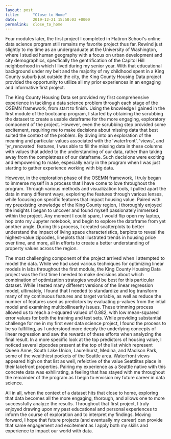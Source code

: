 ```yaml
---
layout: post
title:      "Close to Home"
date:       2019-12-21 15:50:03 +0000
permalink:  close_to_home
---
```



Four modules later, the first project I completed in Flatiron School's online data science program still remains my favorite project thus far. Rewind just slightly to my time as an undergraduate at the University of Washington, where I studied human geography with a focus on urban development and city demographics, specfically the gentrification of the Capitol Hill neighborhood in which I lived during my senior year. With that educational background under my belt and the majority of my childhood spent in a King County suburb just outside the city, the King County Housing Data project provided the opportunity to utilize all my prior experiences in an engaging and informative first project.

The King County Housing Data set provided my first comprehensive experience in tackling a data science problem through each stage of the OSEMN framework, from start to finish. Using the knowledge I gained in the first module of the bootcamp program, I started by obtaining the scrubbing the dataset to create a usable dataframe for the more engaging, exploratory component of the project. However, even the scrubbing step provided some excitement, requiring me to make decisions about missing data that best suited the context of the problem. By diving into an exploration of the meaning and particular values associated with the 'waterfront', 'views', and 'yr_renovated' features, I was able to fill the missing data in these columns with values that added to the understanding of our data, rather than taking away from the completness of our dataframe. Such decisions were exciting and empowering to make, especially early in the program when I was just starting to gather experience working with big data.

However, in the exploration phase of the OSEMN framework, I truly began to immerse myself in a process that I have come to love throughout the program. Through various methods and visualization tools, I pulled apart the data in many different ways, exploring the features through various lenses, while focusing on specific features that impact housing value. Paired with my preexisting knowledge of the King County region, I thoroughly enjoyed the insights I began to uncover and found myself passionately immersed within the project. Any moment I could spare, I would flip open my laptop, hop onto my Jupyter notebook, and begin to explore the dataframe from yet another angle.  During this process, I created scatterplots to better understand the impact of living space characteristics, barplots to reveal the highest-value zipcodes, lineplots that illustrated trends in housing price over time, and more, all in efforts to create a better understanding of property values across the region.

The most challenging component of the project arrived when I attempted to model the data. While we had used various techniques for optimizing linear models in labs throughout the first module, the King County Housing Data project was the first time I needed to make decisions about which combination of optimization strategies would be best for this particular dataset. While I tested many different versions of the linear regression model, ultimately, I found that I needed to standardize and log transform many of my continuous features and target variable, as well as reduce the number of features used as predictors by evaluating p-values from the intial model and examining multicollinearity issues. These trimming process allowed us to reach a r-squared valued of 0.882, with low mean-squared error values for both the training and test sets. While providing substantial challenge for me in my first ever data science project, I found the process to be so fulfilling, as I understood more deeply the underlying concepts of linear regression and saw the rewards of these efforts when analyzing the final result. In a more specific look at the top predictors of housing value, I noticed several zipcodes present at the top of the list which represent Queen Anne, South Lake Union, Laurelhurst, Medina, and Madison Park, some of the wealthiest pockets of the Seattle area. Waterfront views appeared high on that list as well, refelctive of the value Seattlites place in their lakefront properties. Pairing my experience as a Seattle native with this concrete data was exhilirating, a feeling that has stayed with me throughout the remainder of the program as I begin to envision my future career in data science.

All in all, when the context of a dataset hits that close to home, exploring that data becomes all the more engaging, thorough, and allows one to more successfully analyze the results. Throughout that first project, I truly enjoyed drawing upon my past educational and personal experiences to inform the course of exploration and to interpret my findings. Moving forward, I hope that future projects (and eventually my career) can provide that same engagement and excitement as I apply both my skills and experience to impact our world with data.

